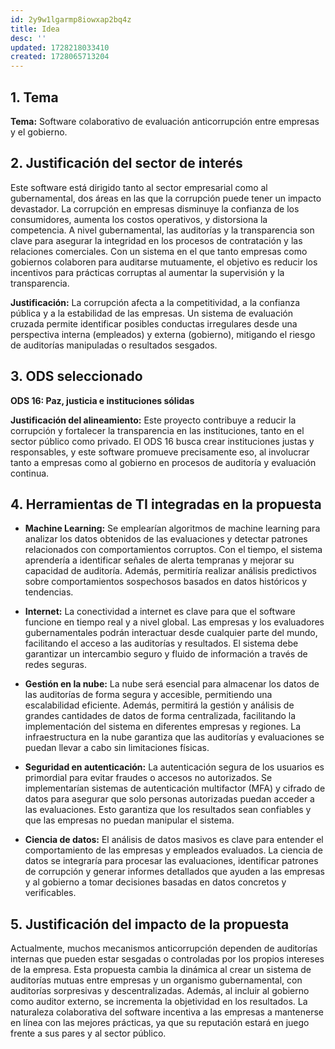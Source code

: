 ```yaml
---
id: 2y9w1lgarmp8iowxap2bq4z
title: Idea
desc: ''
updated: 1728218033410
created: 1728065713204
---
```


## 1. Tema
**Tema:** Software colaborativo de evaluación anticorrupción entre empresas y el gobierno.

## 2. Justificación del sector de interés
Este software está dirigido tanto al sector empresarial como al gubernamental, dos áreas en las que la corrupción puede tener un impacto devastador. La corrupción en empresas disminuye la confianza de los consumidores, aumenta los costos operativos, y distorsiona la competencia. A nivel gubernamental, las auditorías y la transparencia son clave para asegurar la integridad en los procesos de contratación y las relaciones comerciales. Con un sistema en el que tanto empresas como gobiernos colaboren para auditarse mutuamente, el objetivo es reducir los incentivos para prácticas corruptas al aumentar la supervisión y la transparencia.

**Justificación:** La corrupción afecta a la competitividad, a la confianza pública y a la estabilidad de las empresas. Un sistema de evaluación cruzada permite identificar posibles conductas irregulares desde una perspectiva interna (empleados) y externa (gobierno), mitigando el riesgo de auditorías manipuladas o resultados sesgados.

## 3. ODS seleccionado
**ODS 16: Paz, justicia e instituciones sólidas**

**Justificación del alineamiento:** Este proyecto contribuye a reducir la corrupción y fortalecer la transparencia en las instituciones, tanto en el sector público como privado. El ODS 16 busca crear instituciones justas y responsables, y este software promueve precisamente eso, al involucrar tanto a empresas como al gobierno en procesos de auditoría y evaluación continua.

## 4. Herramientas de TI integradas en la propuesta

- **Machine Learning:** Se emplearían algoritmos de machine learning para analizar los datos obtenidos de las evaluaciones y detectar patrones relacionados con comportamientos corruptos. Con el tiempo, el sistema aprendería a identificar señales de alerta tempranas y mejorar su capacidad de auditoría. Además, permitiría realizar análisis predictivos sobre comportamientos sospechosos basados en datos históricos y tendencias.
  
- **Internet:** La conectividad a internet es clave para que el software funcione en tiempo real y a nivel global. Las empresas y los evaluadores gubernamentales podrán interactuar desde cualquier parte del mundo, facilitando el acceso a las auditorías y resultados. El sistema debe garantizar un intercambio seguro y fluido de información a través de redes seguras.

- **Gestión en la nube:** La nube será esencial para almacenar los datos de las auditorías de forma segura y accesible, permitiendo una escalabilidad eficiente. Además, permitirá la gestión y análisis de grandes cantidades de datos de forma centralizada, facilitando la implementación del sistema en diferentes empresas y regiones. La infraestructura en la nube garantiza que las auditorías y evaluaciones se puedan llevar a cabo sin limitaciones físicas.

- **Seguridad en autenticación:** La autenticación segura de los usuarios es primordial para evitar fraudes o accesos no autorizados. Se implementarían sistemas de autenticación multifactor (MFA) y cifrado de datos para asegurar que solo personas autorizadas puedan acceder a las evaluaciones. Esto garantiza que los resultados sean confiables y que las empresas no puedan manipular el sistema.

- **Ciencia de datos:** El análisis de datos masivos es clave para entender el comportamiento de las empresas y empleados evaluados. La ciencia de datos se integraría para procesar las evaluaciones, identificar patrones de corrupción y generar informes detallados que ayuden a las empresas y al gobierno a tomar decisiones basadas en datos concretos y verificables.

## 5. Justificación del impacto de la propuesta
Actualmente, muchos mecanismos anticorrupción dependen de auditorías internas que pueden estar sesgadas o controladas por los propios intereses de la empresa. Esta propuesta cambia la dinámica al crear un sistema de auditorías mutuas entre empresas y un organismo gubernamental, con auditorías sorpresivas y descentralizadas. Además, al incluir al gobierno como auditor externo, se incrementa la objetividad en los resultados. La naturaleza colaborativa del software incentiva a las empresas a mantenerse en línea con las mejores prácticas, ya que su reputación estará en juego frente a sus pares y al sector público.


